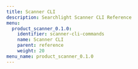 ```yaml
---
title: Scanner CLI
description: Searchlight Scanner CLI Reference
menu:
  product_scanner_0.1.0:
    identifier: scanner-cli-commands
    name: Scanner CLI
    parent: reference
    weight: 20
menu_name: product_scanner_0.1.0
---
```

